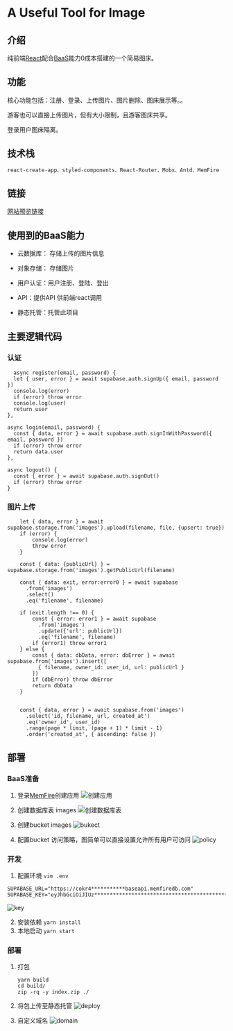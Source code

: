# A Useful Tool for Image 
## 介绍
纯前端[React](https://react.dev)配合[BaaS](https://cloud.memfiredb.com/auth/login?from=1HdvKv)能力0成本搭建的一个简易图床。
## 功能
核心功能包括：注册、登录、上传图片、图片删除、图床展示等。。

游客也可以直接上传图片，但有大小限制，且游客图床共享。

登录用户图床隔离。
## 技术栈
```css
react-create-app、styled-components、React-Router、Mobx、Antd、MemFire
```

## 链接
[网站预览链接](http://img.itrunner.cn)

## 使用到的BaaS能力
* 云数据库： 存储上传的图片信息
* 对象存储： 存储图片
* 用户认证：用户注册、登陆、登出
* API：提供API 供前端react调用

  
* 静态托管：托管此项目

## 主要逻辑代码
### 认证
  ```
    async register(email, password) {
    let { user, error } = await supabase.auth.signUp({ email, password })
    console.log(error)
    if (error) throw error
    console.log(user)
    return user
  },

  async login(email, password) {
    const { data, error } = await supabase.auth.signInWithPassword({ email, password })
    if (error) throw error
    return data.user
  },

  async logout() {
    const { error } = await supabase.auth.signOut()
    if (error) throw error
  }
```

### 图片上传
```
    let { data, error } = await supabase.storage.from('images').upload(filename, file, {upsert: true})
    if (error) {
        console.log(error)
        throw error
    }

    const { data: {publicUrl} } = supabase.storage.from('images').getPublicUrl(filename)

    const { data: exit, error:error0 } = await supabase
      .from('images')
      .select()
      .eq('filename', filename)

    if (exit.length !== 0) {
        const { error: error1 } = await supabase
          .from('images')
          .update({'url': publicUrl})
          .eq('filename', filename)
        if (error1) throw error1
    } else {
        const { data: dbData, error: dbError } = await supabase.from('images').insert([
          { filename, owner_id: user_id, url: publicUrl }
        ])
        if (dbError) throw dbError
        return dbData
    }

    
    const { data, error } = await supabase.from('images')
      .select('id, filename, url, created_at')
      .eq('owner_id', user_id)
      .range(page * limit, (page + 1) * limit - 1)
      .order('created_at', { ascending: false })
```

## 部署
### BaaS准备
1. 登录[MemFire](https://cloud.memfiredb.com/auth/login?from=1HdvKv)创建应用
   ![创建应用](https://cokr41i5g6hc2l9v8i60.baseapi.memfiredb.com/storage/v1/object/public/images/public/%E5%88%9B%E5%BB%BA%E5%BA%94%E7%94%A8.png)

2. 创建数据库表 images
   ![创建数据库表](https://cokr41i5g6hc2l9v8i60.baseapi.memfiredb.com/storage/v1/object/public/images/public/%E5%88%9B%E5%BB%BA%E5%BA%93%E8%A1%A8.png)

3. 创建bucket images
   ![bukect](https://cokr41i5g6hc2l9v8i60.baseapi.memfiredb.com/storage/v1/object/public/images/public/bucket.png)

4. 配置bucket 访问策略，图简单可以直接设置允许所有用户可访问
   ![policy](https://cokr41i5g6hc2l9v8i60.baseapi.memfiredb.com/storage/v1/object/public/images/public/policy.png)

### 开发
1. 配置环境 `vim .env` 
```
SUPABASE_URL="https://cokr4***********baseapi.memfiredb.com"
SUPABASE_KEY="eyJhbGciOiJIUz***************************************************************************c"
```

![key](https://cokr41i5g6hc2l9v8i60.baseapi.memfiredb.com/storage/v1/object/public/images/public/key.png)

2. 安装依赖
   `yarn install`
3. 本地启动
   `yarn start`

### 部署
1. 打包
   ```
   yarn build
   cd build/
   zip -rq -y index.zip ./ 
   ```
2. 将包上传至静态托管
![deploy](https://cokr41i5g6hc2l9v8i60.baseapi.memfiredb.com/storage/v1/object/public/images/public/deploy.png)

3. 自定义域名
![domain](https://cokr41i5g6hc2l9v8i60.baseapi.memfiredb.com/storage/v1/object/public/images/public/domain.png)



